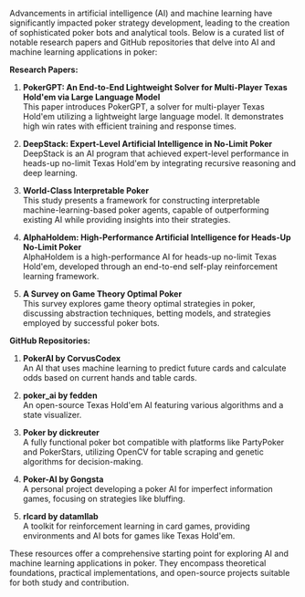 Advancements in artificial intelligence (AI) and machine learning have significantly impacted poker strategy development, leading to the creation of sophisticated poker bots and analytical tools. Below is a curated list of notable research papers and GitHub repositories that delve into AI and machine learning applications in poker:

**Research Papers:**

1. **PokerGPT: An End-to-End Lightweight Solver for Multi-Player Texas Hold'em via Large Language Model**  
   This paper introduces PokerGPT, a solver for multi-player Texas Hold'em utilizing a lightweight large language model. It demonstrates high win rates with efficient training and response times. 

2. **DeepStack: Expert-Level Artificial Intelligence in No-Limit Poker**  
   DeepStack is an AI program that achieved expert-level performance in heads-up no-limit Texas Hold'em by integrating recursive reasoning and deep learning. 

3. **World-Class Interpretable Poker**  
   This study presents a framework for constructing interpretable machine-learning-based poker agents, capable of outperforming existing AI while providing insights into their strategies. 

4. **AlphaHoldem: High-Performance Artificial Intelligence for Heads-Up No-Limit Poker**  
   AlphaHoldem is a high-performance AI for heads-up no-limit Texas Hold'em, developed through an end-to-end self-play reinforcement learning framework. 

5. **A Survey on Game Theory Optimal Poker**  
   This survey explores game theory optimal strategies in poker, discussing abstraction techniques, betting models, and strategies employed by successful poker bots. 

**GitHub Repositories:**

1. **PokerAI by CorvusCodex**  
   An AI that uses machine learning to predict future cards and calculate odds based on current hands and table cards. 

2. **poker_ai by fedden**  
   An open-source Texas Hold'em AI featuring various algorithms and a state visualizer. 

3. **Poker by dickreuter**  
   A fully functional poker bot compatible with platforms like PartyPoker and PokerStars, utilizing OpenCV for table scraping and genetic algorithms for decision-making. 

4. **Poker-AI by Gongsta**  
   A personal project developing a poker AI for imperfect information games, focusing on strategies like bluffing. 

5. **rlcard by datamllab**  
   A toolkit for reinforcement learning in card games, providing environments and AI bots for games like Texas Hold'em. 

These resources offer a comprehensive starting point for exploring AI and machine learning applications in poker. They encompass theoretical foundations, practical implementations, and open-source projects suitable for both study and contribution. 
